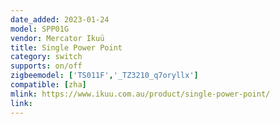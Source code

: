 ```yaml
---
date_added: 2023-01-24
model: SPP01G
vendor: Mercator Ikuü 
title: Single Power Point
category: switch
supports: on/off
zigbeemodel: ['TS011F','_TZ3210_q7oryllx']
compatible: [zha]
mlink: https://www.ikuu.com.au/product/single-power-point/
link: 
---
```

